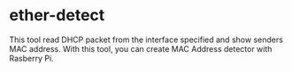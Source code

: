 # ether-detect

This tool read DHCP packet from the interface specified and show senders MAC address.
With this tool, you can create MAC Address detector with Rasberry Pi.

